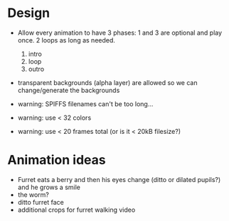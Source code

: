 # Design
* Allow every animation to have 3 phases: 1 and 3 are optional and play once.  2 loops as long as needed.
  1. intro
  2. loop
  3. outro
  
* transparent backgrounds (alpha layer) are allowed so we can change/generate the backgrounds
* warning: SPIFFS filenames can't be too long...
* warning: use < 32 colors
* warning: use < 20 frames total (or is it < 20kB filesize?)

# Animation ideas

* Furret eats a berry and then his eyes change (ditto or dilated pupils?) and he grows a smile
* the worm?
* ditto furret face
* additional crops for furret walking video